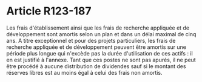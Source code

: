 # Article R123-187

Les frais d'établissement ainsi que les frais de recherche appliquée et de développement sont amortis selon un plan et dans un délai maximal de cinq ans. A titre exceptionnel et pour des projets particuliers, les frais de recherche appliquée et de développement peuvent être amortis sur une période plus longue qui n'excède pas la durée d'utilisation de ces actifs : il en est justifié à l'annexe.   Tant que ces postes ne sont pas apurés, il ne peut être procédé à aucune distribution de dividendes sauf si le montant des réserves libres est au moins égal à celui des frais non amortis.